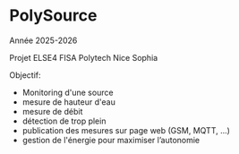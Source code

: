 <h1> PolySource </h1>
<p>Année 2025-2026</p>
<p>Projet ELSE4 FISA Polytech Nice Sophia </p>

<p>Objectif: 
    <ul>
    <li>Monitoring d'une source</li>
    <li>mesure de hauteur d'eau</li>
    <li>mesure de débit</li>
    <li>détection de trop plein</li>
    <li>publication des mesures sur page web (GSM, MQTT, ...)</li>
    <li>gestion de l'énergie pour maximiser l’autonomie</li></ul></p>
